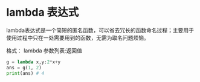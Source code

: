 # lambda 表达式

lambda表达式是一个简短的匿名函数，可以省去冗长的函数命名过程；主要用于使用过程中只在一处需要用到的函数，无需为取名问题烦恼。

格式： lambda 参数列表:返回值

```python
g = lambda x,y:2*x+y
ans = g(1, 2)
print(ans) # 4
```

